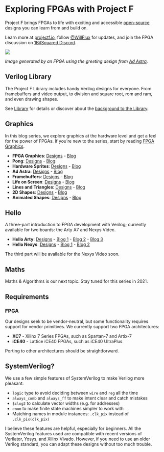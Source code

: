 # Exploring FPGAs with Project F

Project F brings FPGAs to life with exciting and accessible [open-source](LICENSE) designs you can learn from and build on.

Learn more at [projectf.io](https://projectf.io/), follow [@WillFlux](https://twitter.com/WillFlux) for updates, and join the FPGA discussion on [1BitSquared Discord](https://1bitsquared.com/pages/chat).

![](doc/img/fpga-ad-astra.png?raw=true "")

_Image generated by an FPGA using the greeting design from [Ad Astra](graphics/ad-astra)_.

## Verilog Library

The Project F Library includes handy Verilog designs for everyone. From framebuffers and video output, to division and square root, rom and ram, and even drawing shapes.

See [Library](lib/) for details or discover about the [background to the Library](https://projectf.io/posts/verilog-library-announcement/).

## Graphics

In this blog series, we explore graphics at the hardware level and get a feel for the power of FPGAs. If you're new to the series, start by reading [FPGA Graphics](https://projectf.io/posts/fpga-graphics/).

* **FPGA Graphics**: [Designs](graphics/fpga-graphics) - [Blog](https://projectf.io/posts/fpga-graphics/)
* **Pong**: [Designs](graphics/pong) - [Blog](https://projectf.io/posts/fpga-pong/)
* **Hardware Sprites**: [Designs](graphics/hardware-sprites) - [Blog](https://projectf.io/posts/hardware-sprites/)
* **Ad Astra**: [Designs](graphics/ad-astra) - [Blog](https://projectf.io/posts/fpga-ad-astra/)
* **Framebuffers**: [Designs](graphics/framebuffers) - [Blog](https://projectf.io/posts/framebuffers/)
* **Life on Screen**: [Designs](graphics/life-on-screen) - [Blog](https://projectf.io/posts/life-on-screen/)
* **Lines and Triangles**: [Designs](graphics/lines-and-triangles) - [Blog](https://projectf.io/posts/lines-and-triangles/)
* **2D Shapes**: [Designs](graphics/2d-shapes) - [Blog](https://projectf.io/posts/fpga-shapes/)
* **Animated Shapes**: [Designs](graphics/animated-shapes) - [Blog](https://projectf.io/posts/animated-shapes/)

## Hello

A three-part introduction to FPGA development with Verilog; currently available for two boards: the Arty A7 and Nexys Video.

* **Hello Arty**: [Designs](hello/hello-arty) - [Blog 1](https://projectf.io/posts/hello-arty-1/) - [Blog 2](https://projectf.io/posts/hello-arty-2/) - [Blog 3](https://projectf.io/posts/hello-arty-3/)
* **Hello Nexys**: [Designs](hello/hello-nexys) - [Blog 1](https://projectf.io/posts/hello-nexys-1/) - [Blog 2](https://projectf.io/posts/hello-nexys-2/)

The third part will be available for the Nexys Video soon.

## Maths

Maths & Algorithms is our next topic. Stay tuned for this series in 2021.

## Requirements

### FPGA

Our designs seek to be vendor-neutral, but some functionality requires
support for vendor primitives. We currently support two FPGA architectures:

* **XC7** - Xilinx 7 Series FPGAs, such as Spartan-7 and Artix-7
* **iCE40** - Lattice iCE40 FPGAs, such as iCE40 UltraPlus

Porting to other architectures should be straightforward.

## SystemVerilog?

We use a few simple features of SystemVerilog to make Verilog more pleasant:

* `logic` type to avoid deciding between `wire` and `reg` all the time
* `always_comb` and `always_ff` to make intent clear and catch mistakes
* `$clog2` to calculate vector widths (e.g. for addresses)
* `enum` to make finite state machines simpler to work with
* Matching names in module instances: `.clk_pix` instead of `.clk_pix(clk_pix)`

I believe these features are helpful, especially for beginners. All the SystemVerilog features used are compatible with recent versions of Verilator, Yosys, and Xilinx Vivado. However, if you need to use an older Verilog standard, you can adapt these designs without too much trouble.
